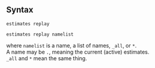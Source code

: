 ## Syntax

`estimates replay`

`estimates replay namelist`

where `namelist` is a name, a list of names, `_all`, or `*`.  
A name may be `.`, meaning the current (active) estimates.  
`_all` and `*` mean the same thing.
